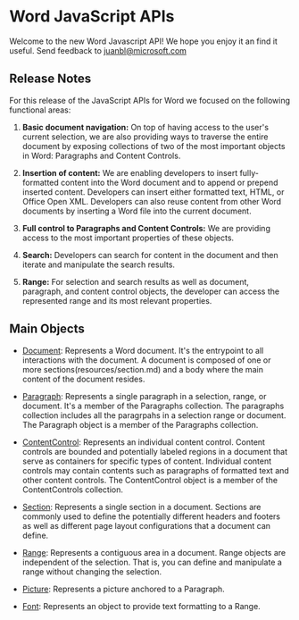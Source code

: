 # Word JavaScript APIs
Welcome to the new Word Javascript API! We hope you enjoy it an find it useful. Send feedback to juanbl@microsoft.com


## Release Notes 

For this release of the JavaScript APIs for Word we focused on the following functional areas:
 1. **Basic document navigation:** On top of having access to the user's current selection, we are also providing ways to traverse the entire document by exposing collections of two of the most important objects in Word: Paragraphs and Content Controls.

 2. **Insertion of content:** We are enabling developers to insert fully-formatted content into the Word document and to append or prepend inserted content. Developers can insert either formatted text, HTML, or Office Open XML. Developers can also reuse content from other Word documents by inserting a Word file into the current document.

 3. **Full control to Paragraphs and Content Controls:** We are providing access to the most important properties of these objects.

 4.  **Search:** Developers can search for content in the document and then iterate and manipulate the search results.

 5. **Range:**  For selection and search results as well as document, paragraph, and content control objects, the developer can access the represented range and its most relevant properties.


## Main Objects  

* [Document](resources/document.md): Represents a Word document. It's the entrypoint to all interactions with the document. A document is composed of one or more sections(resources/section.md) and a body where the main content of the document resides.
* [Paragraph](resources/paragraph.md):  Represents a single paragraph in a selection, range, or document. It's a member of the Paragraphs collection. The paragraphs collection includes all the paragrpahs in a selection range or document. The Paragraph object is a member of the Paragraphs collection.
* [ContentControl](resources/contentControl.md): Represents an individual content control. Content controls are bounded and potentially labeled regions in a document that serve as containers for specific types of content. Individual content controls may contain contents such as paragraphs of formatted text and other content controls. The ContentControl object is a member of the ContentControls collection.
* [Section](resources/section.md):  Represents a single section in a document. Sections are commonly used to define the potentially different headers and footers as well as different page layout configurations that a document can define. 
* [Range](resources/range.md): Represents a contiguous area in a document. Range objects are independent of the selection. That is, you can define and manipulate a range without changing the selection.

* [Picture](resources/inlinePicture.md): Represents a picture anchored to a Paragraph.
* [Font](resources/font.md): Represents an object to provide text formatting to a Range.